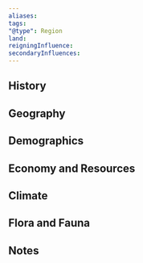 ```yaml
---
aliases:
tags:
"@type": Region
land:
reigningInfluence:
secondaryInfluences:
---
```

  

## History

  
  

## Geography

  

## Demographics

  

## Economy and Resources

  

## Climate

  
  

## Flora and Fauna

  
  

## Notes